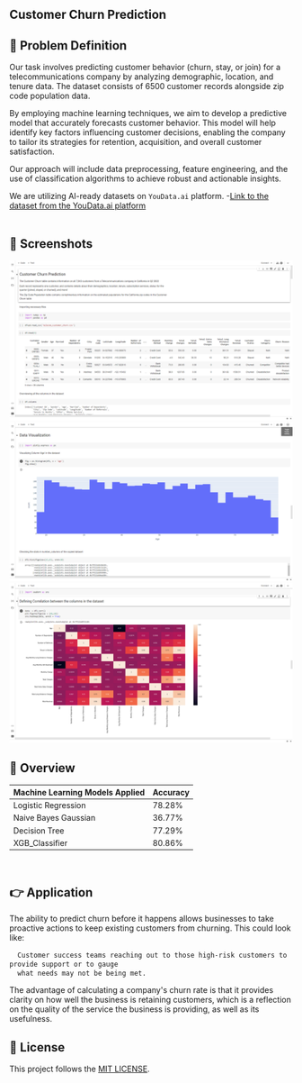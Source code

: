 ## Customer Churn Prediction



## 📌 Problem Definition
Our task involves predicting customer behavior (churn, stay, or join) for a telecommunications company by analyzing demographic, location, and tenure data. The dataset consists of 6500 customer records alongside zip code population data. 

By employing machine learning techniques, we aim to develop a predictive model that accurately forecasts customer behavior. This model will help identify key factors influencing customer decisions, enabling the company to tailor its strategies for retention, acquisition, and overall customer satisfaction.

Our approach will include data preprocessing, feature engineering, and the use of classification algorithms to achieve robust and actionable insights.

We are utilizing AI-ready datasets on `YouData.ai` platform.
-[Link to the dataset from the YouData.ai platform](https://datalink.youdata.ai/jyk9p8aw)
<br><br>

## 👀 Screenshots

<img src = "/assets/1.png">
<img src = "/assets/2.png">
<img src = "/assets/3.png">


## 📓 Overview

| Machine Learning Models Applied            | Accuracy |
| ----------------- | ------------------------------------------------------------------ |
| Logistic Regression | 78.28% |
| Naive Bayes Gaussian | 36.77% |
| Decision Tree | 77.29% |
| XGB_Classifier | 80.86% |

<br>

## 👉 Application

The ability to predict churn before it happens allows businesses to take proactive actions to keep existing customers from churning. This could look like: 
```
  Customer success teams reaching out to those high-risk customers to provide support or to gauge 
  what needs may not be being met.
```

The advantage of calculating a company's churn rate is that it provides clarity on how well the business is retaining customers, which is a reflection on the quality of the service the business is providing, as well as its usefulness.



## 🪪 License
This project follows the [MIT LICENSE](https://choosealicense.com/licenses/mit/).

<br />
